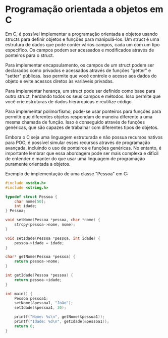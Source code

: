 # Programação orientada a objetos em C

Em C, é possível implementar a programação orientada a objetos usando structs para definir objetos e funções para manipulá-los. Um struct é uma estrutura de dados que pode conter vários campos, cada um com um tipo específico. Os campos podem ser acessados e modificados através de ponteiros para o struct.

Para implementar encapsulamento, os campos de um struct podem ser declarados como privados e acessados através de funções "getter" e "setter" públicas. Isso permite que você controle o acesso aos dados do objeto e evite acessos diretos às variáveis privadas.

Para implementar herança, um struct pode ser definido como base para outro struct, herdando todos os seus campos e métodos. Isso permite que você crie estruturas de dados hierárquicas e reutilize código.

Para implementar polimorfismo, pode-se usar ponteiros para funções para permitir que diferentes objetos respondam de maneira diferente a uma mesma chamada de função. Isso é conseguido através de funções genéricas, que são capazes de trabalhar com diferentes tipos de objetos.

Embora o C seja uma linguagem estruturada e não possua recursos nativos para POO, é possível simular esses recursos através de programação avançada, incluindo o uso de ponteiros e funções genéricas. No entanto, é importante lembrar que essa abordagem pode ser mais complexa e difícil de entender e manter do que usar uma linguagem de programação puramente orientada a objetos.

Exemplo de implementação de uma classe "Pessoa" em C:
```c
#include <stdio.h>
#include <string.h>

typedef struct Pessoa {
    char nome[50];
    int idade;
} Pessoa;

void setNome(Pessoa *pessoa, char *nome) {
    strcpy(pessoa->nome, nome);
}

void setIdade(Pessoa *pessoa, int idade) {
    pessoa->idade = idade;
}

char* getNome(Pessoa *pessoa) {
    return pessoa->nome;
}

int getIdade(Pessoa *pessoa) {
    return pessoa->idade;
}

int main() {
    Pessoa pessoa1;
    setNome(&pessoa1, "João");
    setIdade(&pessoa1, 30);

    printf("Nome: %s\n", getNome(&pessoa1));
    printf("Idade: %d\n", getIdade(&pessoa1));
    return 0;
}
```
